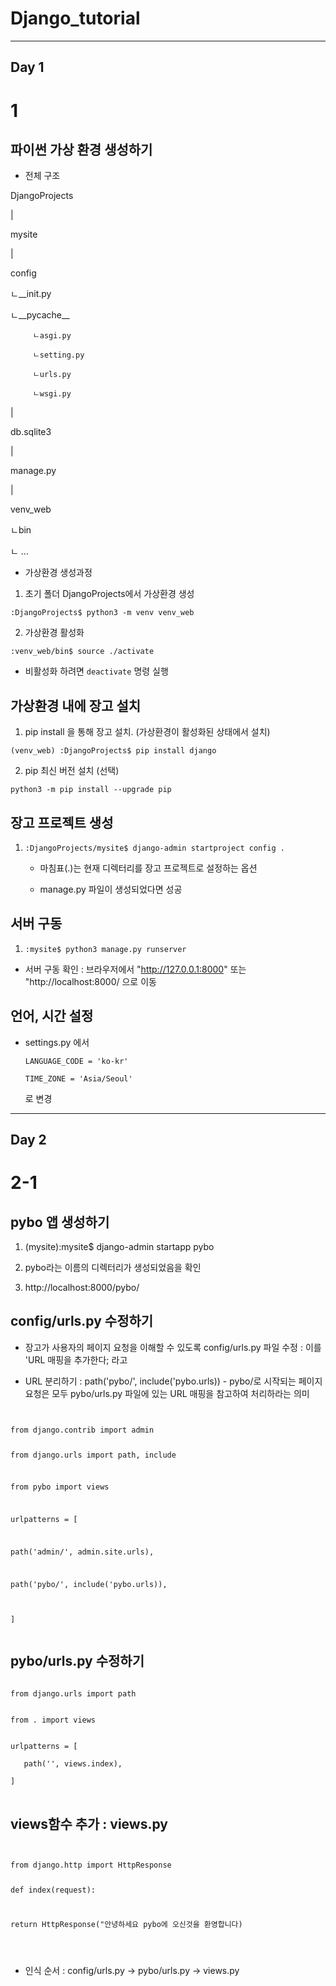 # Django_tutorial
- - -
## Day 1



# 1

## **파이썬 가상 환경 생성하기**


+ 전체 구조

DjangoProjects

|

mysite

|

config

   ㄴ__init.py
   
   ㄴ__pycache__
   
         ㄴasgi.py
         
         ㄴsetting.py
         
         ㄴurls.py
         
         ㄴwsgi.py
         
|

db.sqlite3

|

manage.py

|

venv_web

   ㄴbin
   
   ㄴ ...
   


+ 가상환경 생성과정

1. 초기 폴더 DjangoProjects에서 가상환경 생성

```:DjangoProjects$ python3 -m venv venv_web```


2. 가상환경 활성화

```:venv_web/bin$ source ./activate```

* 비활성화 하려면 ```deactivate``` 명령 실행



## **가상환경 내에 장고 설치**

1. pip install 을 통해 장고 설치. (가상환경이 활성화된 상태에서 설치)

```(venv_web) :DjangoProjects$ pip install django```

2. pip 최신 버전 설치 (선택)

```python3 -m pip install --upgrade pip```



## **장고 프로젝트 생성**

1. ```:DjangoProjects/mysite$ django-admin startproject config .```

   - 마침표(.)는 현재 디렉터리를 장고 프로젝트로 설정하는 옵션

   - manage.py 파일이 생성되었다면 성공
   
   
   
## **서버 구동**

1. ```:mysite$ python3 manage.py runserver```


+ 서버 구동 확인 : 브라우저에서 "http://127.0.0.1:8000" 또는 "http://localhost:8000/ 으로 이동



## **언어, 시간 설정**

   - settings.py 에서
   
      ```LANGUAGE_CODE = 'ko-kr'```
      
      ```TIME_ZONE = 'Asia/Seoul'```
      
     로 변경
- - -
## Day 2



# 2-1

## **pybo 앱 생성하기**

1. (mysite):mysite$ django-admin startapp pybo

2. pybo라는 이름의 디렉터리가 생성되었음을 확인

3. http://localhost:8000/pybo/



## **config/urls.py 수정하기**

- 장고가 사용자의 페이지 요청을 이해할 수 있도록 config/urls.py 파일 수정 : 이를 'URL 매핑을 추가한다; 라고 

- URL 분리하기 : path('pybo/', include('pybo.urls)) - pybo/로 시작되는 페이지 요청은 모두 pybo/urls.py 파일에 있는 URL 매핑을 참고하여 처리하라는 의미

<code>
<pre>
from django.contrib import admin

from django.urls import path, include

from pybo import views


urlpatterns = [
   
   path('admin/', admin.site.urls),
   
   path('pybo/', include('pybo.urls)),
   
]
</code>
</pre>


## **pybo/urls.py 수정하기**

<pre>
<code>
from django.urls import path


from . import views


urlpatterns = [

   path('', views.index),
   
]
</code>
</pre>


## **views함수 추가 : views.py**

<code>
<pre>
from django.http import HttpResponse


def index(request):

   return HttpResponse("안녕하세요 pybo에 오신것을 환영합니다)
   
</code>
</pre>
   
+ 인식 순서 : config/urls.py -> pybo/urls.py -> views.py
